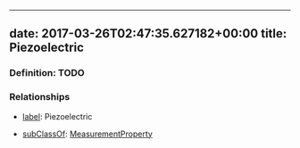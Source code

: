 
---
date: 2017-03-26T02:47:35.627182+00:00
title: Piezoelectric
---
### Definition: TODO

### Relationships

* [label](http://www.w3.org/2000/01/rdf-schema#label): Piezoelectric

* [subClassOf](http://www.w3.org/2000/01/rdf-schema#subClassOf): [MeasurementProperty](https://brickschema.org/schema/1.0/Brick#MeasurementProperty)
